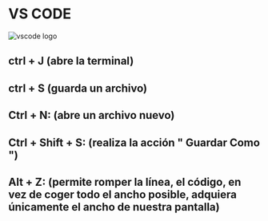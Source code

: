 # VS CODE

![vscode logo](https://logowik.com/content/uploads/images/visual-studio-code7642.jpg)

## ctrl + J (abre la terminal)

## ctrl + S (guarda un archivo)

## Ctrl + N: (abre un archivo nuevo)

## Ctrl + Shift + S: (realiza la acción " Guardar Como ")

## Alt + Z: (permite romper la línea, el código, en vez de coger todo el ancho posible, adquiera únicamente el ancho de nuestra pantalla)



